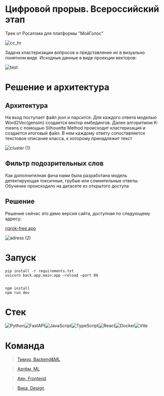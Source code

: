 # Цифровой прорыв. Всероссийский этап

Трек от Росатома для платформы "МойГолос"

![cc_hr](https://github.com/cradmlozzer/my_voice_db/assets/108126763/0203a81d-aef5-426e-bb03-215bd7f0699c)

Задача кластеризации вопросов и представление их в визуально понятном виде. Исходные данные в виде проекции векторов:

![test](https://github.com/cradmlozzer/my_voice_db/assets/108126763/23ccd42c-9ee8-4223-9e55-45cadc89a7aa)


# Решение и архитектура

## Архитектура

На вход поступает файл json и парсится. Для каждого ответа моделью Word2Vec(gensim) создается вектор ембедингов. Далее алгоритмом K-means с помощью Silhouette Method происходит кластеризация и создается итоговый файл. В нем каждому ответу сопоставляется текстовое описание класса, к которому принадлежит текст

![cluster (1)](https://github.com/cradmlozzer/my_voice_db/assets/108126763/5f5fc6fc-e87d-4844-92ba-bb64df35573c)

## Фильтр подозрительных слов

Как дополнителная фича нами была разработана модель детектирующая токсичные, грубые или сомнительные ответы. Обучение происходило на датасете из открытого доступа

## Решение

Решение сейчас это демо версия сайта, доступная по следующему адресу:

[ngrok-free.app](https://72ef-91-207-7-77.ngrok-free.app)

![adress (2)](https://github.com/cradmlozzer/my_voice_db/assets/108126763/f554c4e6-7c5b-4542-8142-b6ac0ae8bcc7)

# Запуск

```
pip install -r requirements.txt
uvicorn back.app.main:app —reload —port 80


npm install
npm run dev
```

# Стек

![Python](https://img.shields.io/badge/python-3670A0?style=for-the-badge&logo=python&logoColor=ffdd54)![FastAPI](https://img.shields.io/badge/FastAPI-005571?style=for-the-badge&logo=fastapi)![JavaScript](https://img.shields.io/badge/javascript-%23323330.svg?style=for-the-badge&logo=javascript&logoColor=%23F7DF1E)![TypeScript](https://img.shields.io/badge/typescript-%23007ACC.svg?style=for-the-badge&logo=typescript&logoColor=white)![React](https://img.shields.io/badge/react-%2320232a.svg?style=for-the-badge&logo=react&logoColor=%2361DAFB)![Docker](https://img.shields.io/badge/docker-%230db7ed.svg?style=for-the-badge&logo=docker&logoColor=white)![Vite](https://img.shields.io/badge/vite-%23646CFF.svg?style=for-the-badge&logo=vite&logoColor=white)


# Команда

>[Тимур, Backend&ML](https://t.me/goddesu)

>[Артём, ML](https://t.me/cradm_lozzer)

>[Аян, Frontend](https://t.me/vladtesla)

>[Вика, Design](https://t.me/victoriaburnasheva)
